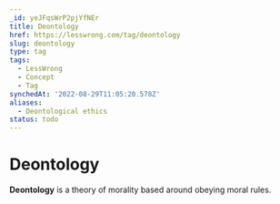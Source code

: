 ```yaml
---
_id: yeJFqsWrP2pjYfNEr
title: Deontology
href: https://lesswrong.com/tag/deontology
slug: deontology
type: tag
tags:
  - LessWrong
  - Concept
  - Tag
synchedAt: '2022-08-29T11:05:20.578Z'
aliases:
  - Deontological ethics
status: todo
---
```


# Deontology

**Deontology** is a theory of morality based around obeying moral rules.
